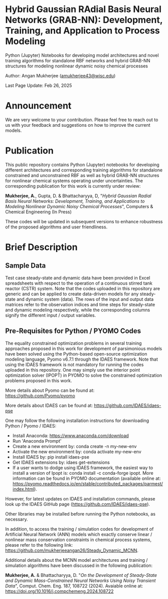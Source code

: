 # Hybrid Gaussian RAdial Basis Neural Networks (GRAB-NN): Development, Training, and Application to Process Modeling

Python (Jupyter) Notebooks for developing model architectures and novel training algorithms for standalone RBF networks and hybrid GRAB-NN structures for modeling nonlinear dynamic noisy chemical processes

Author: Angan Mukherjee (amukherjee43@wisc.edu)

Last Page Update: Feb 26, 2025

# Announcement

We are very welcome to your contribution. Please feel free to reach out to us with your feedback and suggestions on how to improve the current models.

# Publication

This public repository contains Python (Jupyter) notebooks for developing different architectures and corresponding training algorithms for standalone constrained and unconstrained RBF as well as hybrid GRAB-NN structures for nonlinear 
chemical systems operating under uncertainties. The corresponding publication for this work is currently under review:

**Mukherjee, A.**, Gupta, D. & Bhattacharyya, D, "*Hybrid Gaussian Radial Basis Neural Networks: Development, Training, and Applications to Modeling Nonlinear Dynamic Noisy Chemical Processes*", 
Computers & Chemical Engineering (In Press)

These codes will be updated in subsequent versions to enhance robustness of the proposed algorithms and user friendliness.

# Brief Description

## Sample Data

Test case steady-state and dynamic data have been provided in Excel spreadsheets with respect to the operation of a continuous stirred tank reactor (CSTR)
system. Note that the codes uploaded in this repository are generic and can be applied to create data-driven models for any steady-state and dynamic
system (data). The rows of the input and output data matrices refer to the observation indices and time steps for steady-state and dynamic modeling respectively,
while the corresponding columns signify the different input / output variables.

## Pre-Requisites for Python / PYOMO Codes

The equality constrained optimization problems in several training approaches proposed in this work for development of parsimonious models have been solved using the 
Python-based open-source optimization modeling language, Pyomo v6.7.1 through the IDAES framework.
Note that using the IDAES framework is not mandatory for running the codes uploaded in this repository. One may simply use the interior point optimization solver (IPOPT) in
PYOMO to solve the constrained optimization problems proposed in this work. 

More details about Pyomo can be found at: https://github.com/Pyomo/pyomo

More details about IDAES can be found at: https://github.com/IDAES/idaes-pse

One may follow the following installation instructions for downloading Python / Pyomo / IDAES:
  * Install Anaconda: https://www.anaconda.com/download
  * Run 'Anaconda Prompt'
  * Create a new environment by: conda create -n my-new-env
  * Activate the new environment by: conda activate my-new-env
  * Install IDAES by: pip install idaes-pse
  * Get IDAES extensions by: idaes get-extensions
  * If a user wants to dodge using IDAES framework, the easiest way to install a version of Ipopt is: conda install -c conda-forge ipopt. More information can be found in
    PYOMO documentation (available online at: https://pyomo.readthedocs.io/en/stable/contributed_packages/parmest/index.html).  

However, for latest updates on IDAES and installation commands, please look up the IDAES GitHub page (https://github.com/IDAES/idaes-pse). 

Other libraries may be installed before running the Python notebooks, as necessary.

In addition, to access the training / simulation codes for development of Artificial Neural Network (ANN) models which exactly conserve linear / nonlinear mass conservation 
constraints in chemical process systems, please refer to the following link: https://github.com/mukherjeeangan26/Steady_Dynamic_MCNN.

Additional details about the MCNN model architectures and training / simulation algorithms have been discussed in the following publication:

**Mukherjee, A.** & Bhattacharyya, D. "*On the Development of Steady-State and Dynamic Mass-Constrained Neural Networks Using Noisy Transient Data*", 
Comput. Chem. Eng. 187, 108722 (2024). Avaiable online at: https://doi.org/10.1016/j.compchemeng.2024.108722


